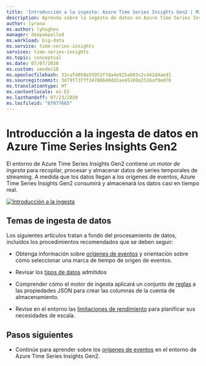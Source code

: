```yaml
---
title: 'Introducción a la ingesta: Azure Time Series Insights Gen2 | Microsoft Docs'
description: Aprenda sobre la ingesta de datos en Azure Time Series Insights Gen2.
author: lyrana
ms.author: lyhughes
manager: deepakpalled
ms.workload: big-data
ms.service: time-series-insights
services: time-series-insights
ms.topic: conceptual
ms.date: 07/07/2020
ms.custom: seodec18
ms.openlocfilehash: 33cafd058e55951f7da4e925a603c2c442d4aed1
ms.sourcegitcommit: 3d79f737ff34708b48dd2ae45100e2516af9ed78
ms.translationtype: HT
ms.contentlocale: es-ES
ms.lasthandoff: 07/23/2020
ms.locfileid: "87077665"
---
```

# <a name="azure-time-series-insights-gen2-data-ingestion-overview"></a>Introducción a la ingesta de datos en Azure Time Series Insights Gen2

El entorno de Azure Time Series Insights Gen2 contiene un *motor de ingesta* para recopilar, procesar y almacenar datos de series temporales de streaming. A medida que los datos llegan a los orígenes de eventos, Azure Time Series Insights Gen2 consumirá y almacenará los datos casi en tiempo real.

[![Introducción a la ingesta](media/concepts-ingress-overview/ingress-overview.png)](media/concepts-ingress-overview/ingress-overview.png#lightbox)

## <a name="ingestion-topics"></a>Temas de ingesta de datos

Los siguientes artículos tratan a fondo del procesamiento de datos, incluidos los procedimientos recomendados que se deben seguir:

* Obtenga información sobre [orígenes de eventos](./concepts-streaming-ingestion-event-sources.md) y orientación sobre cómo seleccionar una marca de tiempo de origen de eventos.

* Revisar los [tipos de datos](./concepts-supported-data-types.md) admitidos

* Comprender cómo el motor de ingesta aplicará un conjunto de [reglas](./concepts-json-flattening-escaping-rules.md) a las propiedades JSON para crear las columnas de la cuenta de almacenamiento.

* Revise en el entorno las [limitaciones de rendimiento](./concepts-streaming-ingress-throughput-limits.md) para planificar sus necesidades de escala.

## <a name="next-steps"></a>Pasos siguientes

* Continúe para aprender sobre los [orígenes de eventos](./concepts-streaming-ingestion-event-sources.md) en el entorno de Azure Time Series Insights Gen2. 
